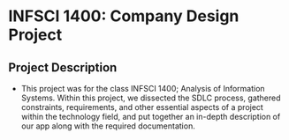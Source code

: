 # INFSCI 1400: Company Design Project

## Project Description
- This project was for the class INFSCI 1400; Analysis of Information Systems. Within this project, we dissected the SDLC process, gathered constraints, requirements, and other essential aspects of a project within the technology field, and put together an in-depth description of our app along with the required documentation.



